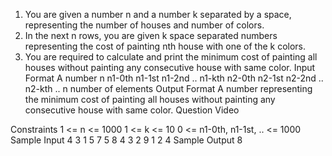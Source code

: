 1. You are given a number n and a number k separated by a space, representing the number of houses and number of colors.
2. In the next n rows, you are given k space separated numbers representing the cost of painting nth house with one of the k colors.
3. You are required to calculate and print the minimum cost of painting all houses without painting any consecutive house with same color.
   Input Format
   A number n
   n1-0th n1-1st n1-2nd .. n1-kth
   n2-0th n2-1st n2-2nd .. n2-kth
   .. n number of elements
   Output Format
   A number representing the minimum cost of painting all houses without painting any consecutive house with same color.
   Question Video

Constraints
1 <= n <= 1000
1 <= k <= 10
0 <= n1-0th, n1-1st, .. <= 1000
Sample Input
4 3
1 5 7
5 8 4
3 2 9
1 2 4
Sample Output
8
